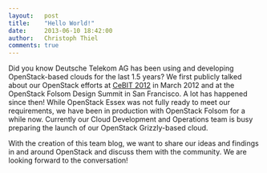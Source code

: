 ```yaml
---
layout:   post
title:    "Hello World!"
date:     2013-06-10 18:42:00
author:   Christoph Thiel
comments: true
---
```


Did you know Deutsche Telekom AG has been using and developing OpenStack-based clouds for the last 1.5 years? We first publicly talked about our OpenStack efforts at [CeBIT 2012](http://www.telekom.com/media/media-kits/104982) in March 2012 and at the OpenStack Folsom Design Summit in San Francisco. A lot has happened since then! While OpenStack Essex was not fully ready to meet our requirements, we have been in production with OpenStack Folsom for a while now. Currently our Cloud Development and Operations team is busy preparing the launch of our OpenStack Grizzly-based cloud.

With the creation of this team blog, we want to share our ideas and findings in and around OpenStack and discuss them with the community. We are looking forward to the conversation!